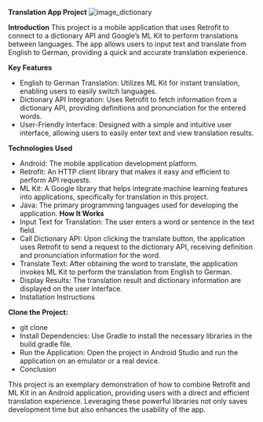 **Translation App Project**
![image_dictionary](https://github.com/user-attachments/assets/be712594-6695-4591-b72d-b591bdc8d858)

**Introduction**
This project is a mobile application that uses Retrofit to connect to a dictionary API and Google’s ML Kit to perform translations between languages. The app allows users to input text and translate from English to German, providing a quick and accurate translation experience.

**Key Features**

- English to German Translation: Utilizes ML Kit for instant translation, enabling users to easily switch languages.
- Dictionary API Integration: Uses Retrofit to fetch information from a dictionary API, providing definitions and pronunciation for the entered words.
- User-Friendly Interface: Designed with a simple and intuitive user interface, allowing users to easily enter text and view translation results.
  
**Technologies Used**

- Android: The mobile application development platform.
- Retrofit: An HTTP client library that makes it easy and efficient to perform API requests.
- ML Kit: A Google library that helps integrate machine learning features into applications, specifically for translation in this project.
- Java: The primary programming languages used for developing the application.
**How It Works**
- Input Text for Translation: The user enters a word or sentence in the text field.
- Call Dictionary API: Upon clicking the translate button, the application uses Retrofit to send a request to the dictionary API, receiving definition and pronunciation information for the word.
- Translate Text: After obtaining the word to translate, the application invokes ML Kit to perform the translation from English to German.
- Display Results: The translation result and dictionary information are displayed on the user interface.
- Installation Instructions

**Clone the Project:**

- git clone <repository-url>
- Install Dependencies: Use Gradle to install the necessary libraries in the build.gradle file.
- Run the Application: Open the project in Android Studio and run the application on an emulator or a real device.
- Conclusion
  
This project is an exemplary demonstration of how to combine Retrofit and ML Kit in an Android application, providing users with a direct and efficient translation experience. Leveraging these powerful libraries not only saves development time but also enhances the usability of the app.
